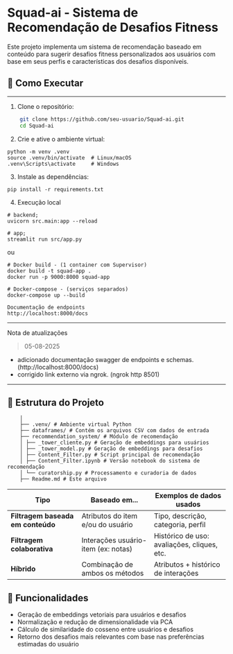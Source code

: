 # Squad-ai - Sistema de Recomendação de Desafios Fitness

Este projeto implementa um sistema de recomendação baseado em conteúdo para sugerir desafios fitness personalizados aos usuários com base em seus perfis e características dos desafios disponíveis.

## 🔧 Como Executar

---

1. Clone o repositório:

```bash
    git clone https://github.com/seu-usuario/Squad-ai.git
    cd Squad-ai
``` 

2. Crie e ative o ambiente virtual:
````
python -m venv .venv
source .venv/bin/activate  # Linux/macOS
.venv\Scripts\activate     # Windows
````

3. Instale as dependências:
````
pip install -r requirements.txt
````

4. Execução local

````
# backend;
uvicorn src.main:app --reload
````
````
# app;
streamlit run src/app.py
````
ou

````
# Docker build - (1 container com Supervisor)
docker build -t squad-app .
docker run -p 9000:8000 squad-app
````
````
# Docker-compose - (serviços separados)
docker-compose up --build
````

```
Documentação de endpoints
http://localhost:8000/docs
```
---
Nota de atualizações

>05-08-2025

* adicionado documentação swagger de endpoints e schemas. (http://localhost:8000/docs)
* corrigido link externo via ngrok. (ngrok http 8501)
---
## 📁 Estrutura do Projeto

```  Squad-ai/
    │
    ├── .venv/ # Ambiente virtual Python
    ├── dataframes/ # Contém os arquivos CSV com dados de entrada
    ├── recommendation_system/ # Módulo de recomendação
    │ ├── _tower_cliente.py # Geração de embeddings para usuários
    │ ├── _tower_model.py # Geração de embeddings para desafios
    │ ├── Content_Filter.py # Script principal de recomendação
    │ ├── Content_Filter.ipynb # Versão notebook do sistema de recomendação
    │ └── curatorship.py # Processamento e curadoria de dados
    ├── Readme.md # Este arquivo
```

| Tipo                              | Baseado em...                       | Exemplos de dados usados                    |
| --------------------------------- | ----------------------------------- | ------------------------------------------- |
| **Filtragem baseada em conteúdo** | Atributos do item e/ou do usuário   | Tipo, descrição, categoria, perfil          |
| **Filtragem colaborativa**        | Interações usuário-item (ex: notas) | Histórico de uso: avaliações, cliques, etc. |
| **Híbrido**                       | Combinação de ambos os métodos      | Atributos + histórico de interações         |


## 🚀 Funcionalidades

- Geração de embeddings vetoriais para usuários e desafios
- Normalização e redução de dimensionalidade via PCA
- Cálculo de similaridade do cosseno entre usuários e desafios
- Retorno dos desafios mais relevantes com base nas preferências estimadas do usuário
